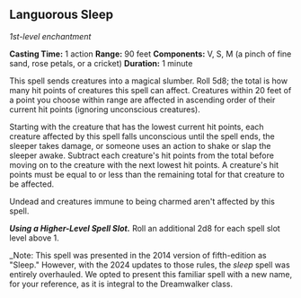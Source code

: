 ## Languorous Sleep
*1st-level enchantment*

**Casting Time:** 1 action
**Range:** 90 feet
**Components:** V, S, M (a pinch of fine sand, rose petals, or a cricket)
**Duration:** 1 minute

This spell sends creatures into a magical slumber. Roll 5d8; the total is how many hit points of creatures this spell can affect. Creatures within 20 feet of a point you choose within range are affected in ascending order of their current hit points (ignoring unconscious creatures).

Starting with the creature that has the lowest current hit points, each creature affected by this spell falls unconscious until the spell ends, the sleeper takes damage, or someone uses an action to shake or slap the sleeper awake. Subtract each creature's hit points from the total before moving on to the creature with the next lowest hit points. A creature's hit points must be equal to or less than the remaining total for that creature to be affected.

Undead and creatures immune to being charmed aren't affected by this spell.

***Using a Higher-Level Spell Slot.*** Roll an additional 2d8 for each spell slot level above 1.

_Note: This spell was presented in the 2014 version of fifth-edition as "Sleep." However, with the 2024 updates to those rules, the _sleep_ spell was entirely overhauled. We opted to present this familiar spell with a new name, for your reference, as it is integral to the Dreamwalker class.
